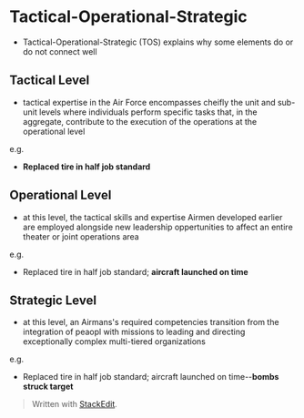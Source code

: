 # Tactical-Operational-Strategic

- Tactical-Operational-Strategic (TOS) explains why some elements do or do not connect well

## Tactical Level

- tactical expertise in the Air Force encompasses cheifly the unit and sub-unit levels where individuals perform specific tasks that, in the aggregate, contribute to the execution of the operations at the operational level

e.g.

 - **Replaced tire in half job standard**

## Operational Level

- at this level, the tactical skills and expertise Airmen developed earlier are employed alongside new leadership oppertunities to affect an entire theater or joint operations area

e.g.

- Replaced tire in half job standard; **aircraft launched on time**

## Strategic Level

- at this level, an Airmans's required competencies transition from the integration of peaopl with missions to leading and directing exceptionally complex multi-tiered organizations

e.g.

- Replaced tire in half job standard; aircraft launched on time--**bombs struck target**

> Written with [StackEdit](https://stackedit.io/).
<!--stackedit_data:
eyJoaXN0b3J5IjpbLTE0MzEyNjMzMzAsLTM0MDQ0NTIzN119
-->